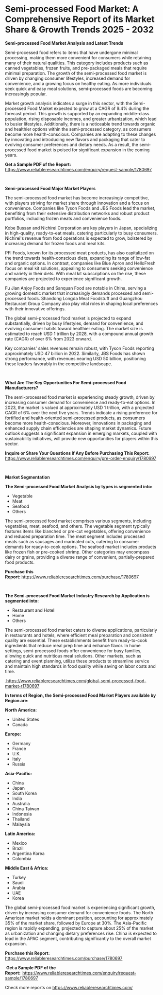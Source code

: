 <p><h1>Semi-processed Food Market: A Comprehensive Report of its Market Share & Growth Trends 2025 - 2032</h1></p><p><strong>Semi-processed Food Market Analysis and Latest Trends</strong></p>
<p><p>Semi-processed food refers to items that have undergone minimal processing, making them more convenient for consumers while retaining many of their natural qualities. This category includes products such as canned vegetables, frozen fruits, and pre-packaged meals that require minimal preparation. The growth of the semi-processed food market is driven by changing consumer lifestyles, increased demand for convenience, and a growing focus on healthy eating. As more individuals seek quick and easy meal solutions, semi-processed foods are becoming increasingly popular.</p><p>Market growth analysis indicates a surge in this sector, with the Semi-processed Food Market expected to grow at a CAGR of 9.4% during the forecast period. This growth is supported by an expanding middle-class population, rising disposable incomes, and greater urbanization, which lead to busier lifestyles. Additionally, there is a noticeable trend towards organic and healthier options within the semi-processed category, as consumers become more health-conscious. Companies are adapting to these changes by innovating and introducing new flavors and packaging that cater to evolving consumer preferences and dietary needs. As a result, the semi-processed food market is poised for significant expansion in the coming years.</p></p>
<p><strong>Get a Sample PDF of the Report:&nbsp;</strong> <a href="https://www.reliableresearchtimes.com/enquiry/request-sample/1780697?utm_campaign=3518&utm_medium=2&utm_source=Github&utm_content=ia&utm_term=25032025&utm_id=semi-processed-food">https://www.reliableresearchtimes.com/enquiry/request-sample/1780697</a></p>
<p>&nbsp;</p>
<p><strong>Semi-processed Food Major Market Players</strong></p>
<p><p>The semi-processed food market has become increasingly competitive, with players striving for market share through innovation and a focus on convenience. Companies like Tyson Foods and JBS Foods lead the market, benefiting from their extensive distribution networks and robust product portfolios, including frozen meats and convenience foods. </p><p>Kobe Bussan and Nichirei Corporation are key players in Japan, specializing in high-quality, ready-to-eat meals, catering particularly to busy consumers. Nichirei's revenue from food operations is expected to grow, bolstered by increasing demand for frozen foods and meal kits.</p><p>PFI Foods, known for its processed meat products, has also capitalized on the trend towards health-conscious diets, expanding its range of low-fat and organic options. In contrast, companies like Blue Apron and HelloFresh focus on meal kit solutions, appealing to consumers seeking convenience and variety in their diets. With meal kit subscriptions on the rise, these companies are projected to experience significant growth.</p><p>Fu Jian Anjoy Foods and Sanquan Food are notable in China, serving a growing domestic market that increasingly demands processed and semi-processed foods. Shandong Longda Meat Foodstuff and Guangzhou Restaurant Group Company also play vital roles in shaping local preferences with their innovative offerings.</p><p>The global semi-processed food market is projected to expand substantially, driven by busy lifestyles, demand for convenience, and evolving consumer habits toward healthier eating. The market size is estimated to reach USD 1 trillion by 2028, with a compound annual growth rate (CAGR) of over 6% from 2023 onward.</p><p>Key companies' sales revenues remain robust, with Tyson Foods reporting approximately USD 47 billion in 2022. Similarly, JBS Foods has shown strong performance, with revenues nearing USD 50 billion, positioning these leaders favorably in the competitive landscape.</p></p>
<p>&nbsp;</p>
<p><strong>What Are The Key Opportunities For Semi-processed Food Manufacturers?</strong></p>
<p><p>The semi-processed food market is experiencing steady growth, driven by increasing consumer demand for convenience and ready-to-eat options. In 2023, the market is valued at approximately USD 1 trillion, with a projected CAGR of 6% over the next five years. Trends indicate a rising preference for fortified and health-oriented semi-processed products, as consumers become more health-conscious. Moreover, innovations in packaging and enhanced supply chain efficiencies are shaping market dynamics. Future outlook suggests a significant expansion in emerging markets, coupled with sustainability initiatives, will provide new opportunities for players within this sector.</p></p>
<p><strong>Inquire or Share Your Questions If Any Before Purchasing This Report:</strong> <a href="https://www.reliableresearchtimes.com/enquiry/pre-order-enquiry/1780697?utm_campaign=3518&utm_medium=2&utm_source=Github&utm_content=ia&utm_term=25032025&utm_id=semi-processed-food">https://www.reliableresearchtimes.com/enquiry/pre-order-enquiry/1780697</a></p>
<p>&nbsp;</p>
<p><strong>Market Segmentation</strong></p>
<p><strong>The Semi-processed Food Market Analysis by types is segmented into:</strong></p>
<p><ul><li>Vegetable</li><li>Meat</li><li>Seafood</li><li>Others</li></ul></p>
<p><p>The semi-processed food market comprises various segments, including vegetables, meat, seafood, and others. The vegetable segment typically features items like blanched or pre-cut vegetables, offering convenience and reduced preparation time. The meat segment includes processed meats such as sausages and marinated cuts, catering to consumer demands for ready-to-cook options. The seafood market includes products like frozen fish or pre-cooked shrimp. Other categories may encompass dairy or grains, providing a diverse range of convenient, partially-prepared food products.</p></p>
<p><strong>Purchase this Report:&nbsp;</strong><a href="https://www.reliableresearchtimes.com/purchase/1780697?utm_campaign=3518&utm_medium=2&utm_source=Github&utm_content=ia&utm_term=25032025&utm_id=semi-processed-food">https://www.reliableresearchtimes.com/purchase/1780697</a></p>
<p>&nbsp;</p>
<p><strong>The Semi-processed Food Market Industry Research by Application is segmented into:</strong></p>
<p><ul><li>Restaurant and Hotel</li><li>Home</li><li>Others</li></ul></p>
<p><p>The semi-processed food market caters to diverse applications, particularly in restaurants and hotels, where efficient meal preparation and consistent quality are essential. These establishments benefit from ready-to-cook ingredients that reduce meal prep time and enhance flavor. In home settings, semi-processed foods offer convenience for busy families, allowing quick and nutritious meal solutions. Other markets, such as catering and event planning, utilize these products to streamline service and maintain high standards in food quality while saving on labor costs and time.</p></p>
<p><a href="https://www.reliableresearchtimes.com/global-semi-processed-food-market-r1780697?utm_campaign=3518&utm_medium=2&utm_source=Github&utm_content=ia&utm_term=25032025&utm_id=semi-processed-food">&nbsp;https://www.reliableresearchtimes.com/global-semi-processed-food-market-r1780697</a></p>
<p><strong>In terms of Region, the Semi-processed Food Market Players available by Region are:</strong></p>
<p>
    <p> <strong> North America: </strong>
        <ul>
            <li>United States</li>
            <li>Canada</li>
        </ul>
        </p> 
    <p> <strong> Europe: </strong>
        <ul>
            <li>Germany</li>
            <li>France</li>
            <li>U.K.</li>
            <li>Italy</li>
            <li>Russia</li>
        </ul>
        </p> 
    <p> <strong> Asia-Pacific: </strong>
        <ul>
            <li>China</li>
            <li>Japan</li>
            <li>South Korea</li>
            <li>India</li>
            <li>Australia</li>
            <li>China Taiwan</li>
            <li>Indonesia</li>
            <li>Thailand</li>
            <li>Malaysia</li>
        </ul>
        </p> 
    <p> <strong> Latin America: </strong>
        <ul>
            <li>Mexico</li>
            <li>Brazil</li>
            <li>Argentina Korea</li>
            <li>Colombia</li>
        </ul>
        </p> 
    <p> <strong> Middle East & Africa: </strong>
        <ul>
            <li>Turkey</li>
            <li>Saudi</li>
            <li>Arabia</li>
            <li>UAE</li>
            <li>Korea</li>
        </ul>
    </p>
    </p>
<p><p>The global semi-processed food market is experiencing significant growth, driven by increasing consumer demand for convenience foods. The North American market holds a dominant position, accounting for approximately 35% of the market share, followed by Europe at 30%. The Asia-Pacific region is rapidly expanding, projected to capture about 25% of the market as urbanization and changing dietary preferences rise. China is expected to lead in the APAC segment, contributing significantly to the overall market expansion.</p></p>
<p><strong>Purchase this Report: </strong><a href="https://www.reliableresearchtimes.com/purchase/1780697?utm_campaign=3518&utm_medium=2&utm_source=Github&utm_content=ia&utm_term=25032025&utm_id=semi-processed-food">https://www.reliableresearchtimes.com/purchase/1780697</a></p>
<p>&nbsp;<strong>Get a Sample PDF of the Report:&nbsp;&nbsp;</strong><a href="https://www.reliableresearchtimes.com/enquiry/request-sample/1780697?utm_campaign=3518&utm_medium=2&utm_source=Github&utm_content=ia&utm_term=25032025&utm_id=semi-processed-food">https://www.reliableresearchtimes.com/enquiry/request-sample/1780697</a></p>
<p><strong></strong></p>
<p>Check more reports on <a href="https://www.reliableresearchtimes.com/?utm_campaign=3518&utm_medium=2&utm_source=Github&utm_content=ia&utm_term=25032025&utm_id=semi-processed-food">https://www.reliableresearchtimes.com/</a></p>